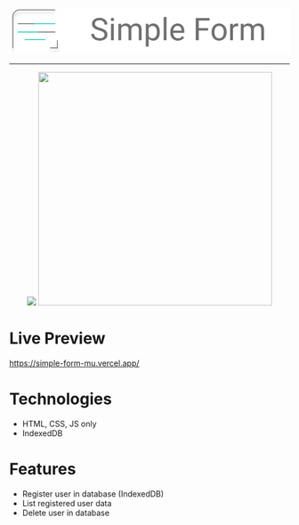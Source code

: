 <div align="center" >
<img src="./src/assets/logo.svg"/>
</div>
<hr/>
<div align="center">
<img src="https://user-images.githubusercontent.com/59265044/128642673-a053743e-2753-4eac-b767-bd84b209ffd6.png" width="420px"/>
<img src="https://user-images.githubusercontent.com/59265044/128642678-03602c3d-2930-4d9e-a70a-9ff8b6ffc971.png" width="420px" height="420px" />
</div>

# Live Preview

https://simple-form-mu.vercel.app/

# Technologies

- HTML, CSS, JS only
- IndexedDB

# Features

 - Register user in database (IndexedDB)
 - List registered user data
 - Delete user in database
 
 
